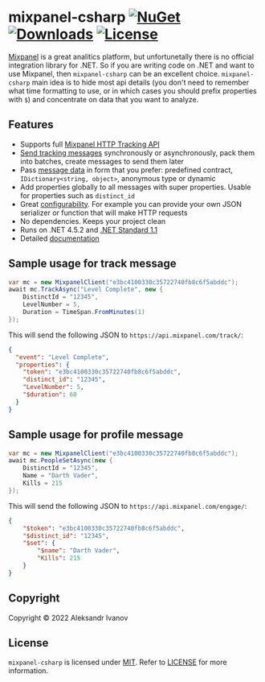 # mixpanel-csharp [![NuGet](http://img.shields.io/nuget/v/mixpanel-csharp.svg)](https://www.nuget.org/packages/mixpanel-csharp/) [![Downloads](https://img.shields.io/nuget/dt/mixpanel-csharp.svg)](https://www.nuget.org/packages/mixpanel-csharp/) [![License](https://img.shields.io/badge/license-MIT-blue.svg)](LICENSE.md)
[Mixpanel](https://mixpanel.com/) is a great analitics platform, but unfortunetally there is no official integration library for .NET. So if you are writing code on .NET and want to use Mixpanel, then ```mixpanel-csharp``` can be an excellent choice. ```mixpanel-csharp``` main idea is to hide most api details (you don't need to remember what time formatting to use, or in which cases you should prefix properties with ```$```) and concentrate on data that you want to analyze.

## Features
- Supports full [Mixpanel HTTP Tracking API](https://mixpanel.com/help/reference/http)
- [Send tracking messages](https://github.com/eealeivan/mixpanel-csharp/wiki/Sending-messages) synchronously or asynchronously, pack them into batches, create messages to send them later
- Pass [message data](https://github.com/eealeivan/mixpanel-csharp/wiki/Message-data) in form that you prefer: predefined contract,  `IDictionary<string, object>`, anonymous type or dynamic
- Add properties globally to all messages with super properties. Usable for properties such as `distinct_id`
- Great [configurability](https://github.com/eealeivan/mixpanel-csharp/wiki/Configuration). For example you can provide your own JSON serializer or function that will make HTTP requests
- No dependencies. Keeps your project clean
- Runs on .NET 4.5.2 and [.NET Standard 1.1](https://docs.microsoft.com/en-us/dotnet/standard/net-standard)
- Detailed [documentation](https://github.com/eealeivan/mixpanel-csharp/wiki)

## Sample usage for track message
```csharp
var mc = new MixpanelClient("e3bc4100330c35722740fb8c6f5abddc");
await mc.TrackAsync("Level Complete", new {
    DistinctId = "12345",
    LevelNumber = 5,
    Duration = TimeSpan.FromMinutes(1)
});
```
This will send the following JSON to `https://api.mixpanel.com/track/`:
```json
{
  "event": "Level Complete",
  "properties": {
    "token": "e3bc4100330c35722740fb8c6f5abddc",
    "distinct_id": "12345",
    "LevelNumber": 5,
    "$duration": 60
  }
}
```

## Sample usage for profile message
```csharp
var mc = new MixpanelClient("e3bc4100330c35722740fb8c6f5abddc");
await mc.PeopleSetAsync(new {
    DistinctId = "12345",   
    Name = "Darth Vader",    
    Kills = 215
});
```
This will send the following JSON to `https://api.mixpanel.com/engage/`:
```json
{
    "$token": "e3bc4100330c35722740fb8c6f5abddc",
    "$distinct_id": "12345",    
    "$set": {       
        "$name": "Darth Vader",      
        "Kills": 215
    }
}
```

## Copyright
Copyright © 2022 Aleksandr Ivanov

## License
```mixpanel-csharp``` is licensed under [MIT](https://www.opensource.org/licenses/mit-license.php). Refer to [LICENSE](https://github.com/eealeivan/mixpanel-csharp/blob/master/LICENSE) for more information.
